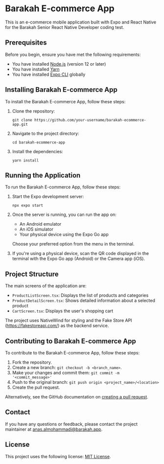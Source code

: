 # Barakah E-commerce App

This is an e-commerce mobile application built with Expo and React Native for the Barakah Senior React Native Developer coding test.

## Prerequisites

Before you begin, ensure you have met the following requirements:

* You have installed [Node.js](https://nodejs.org/) (version 12 or later)
* You have installed [Yarn](https://yarnpkg.com/)
* You have installed [Expo CLI](https://docs.expo.dev/workflow/expo-cli/) globally

## Installing Barakah E-commerce App

To install the Barakah E-commerce App, follow these steps:

1. Clone the repository:
   ```
   git clone https://github.com/your-username/barakah-ecommerce-app.git
   ```
2. Navigate to the project directory:
   ```
   cd barakah-ecommerce-app
   ```
3. Install the dependencies:
   ```
   yarn install
   ```

## Running the Application

To run the Barakah E-commerce App, follow these steps:

1. Start the Expo development server:
   ```
   npx expo start
   ```
2. Once the server is running, you can run the app on:
   - An Android emulator
   - An iOS simulator
   - Your physical device using the Expo Go app

   Choose your preferred option from the menu in the terminal.

3. If you're using a physical device, scan the QR code displayed in the terminal with the Expo Go app (Android) or the Camera app (iOS).

## Project Structure

The main screens of the application are:

- `ProductListScreen.tsx`: Displays the list of products and categories
- `ProductDetailScreen.tsx`: Shows detailed information about a selected product
- `CartScreen.tsx`: Displays the user's shopping cart

The project uses NativeWind for styling and the Fake Store API (https://fakestoreapi.com/) as the backend service.

## Contributing to Barakah E-commerce App

To contribute to the Barakah E-commerce App, follow these steps:

1. Fork the repository.
2. Create a new branch: `git checkout -b <branch_name>`.
3. Make your changes and commit them: `git commit -m '<commit_message>'`
4. Push to the original branch: `git push origin <project_name>/<location>`
5. Create the pull request.

Alternatively, see the GitHub documentation on [creating a pull request](https://help.github.com/articles/creating-a-pull-request/).

## Contact

If you have any questions or feedback, please contact the project maintainer at anas.almohammadi@barakah.app.

## License

This project uses the following license: [MIT License](https://opensource.org/licenses/MIT).
